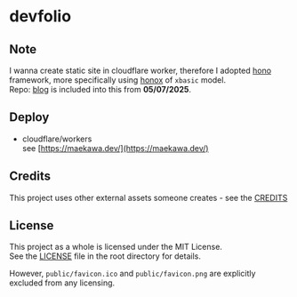 # devfolio

## Note
I wanna create static site in cloudflare worker, therefore I adopted [hono](https://hono.dev/) framework, more specifically using [honox](https://github.com/honojs/honox) of `xbasic` model.  
Repo: [blog](https://github.com/takayamaekawa/blog) is included into this from __05/07/2025__.

## Deploy
- cloudflare/workers  
see [https://maekawa.dev/](https://maekawa.dev/)

## Credits
This project uses other external assets someone creates - see the [CREDITS](CREDITS)

## License
This project as a whole is licensed under the MIT License.  
See the [LICENSE](LICENSE) file in the root directory for details.  
  
However, `public/favicon.ico` and `public/favicon.png` are explicitly excluded from any licensing.
